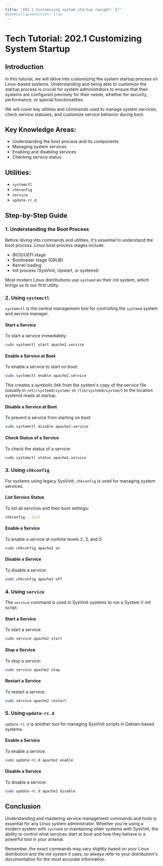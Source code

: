 ```yaml
---
title: "202.1 Customizing system startup (weight: 3)"
#bookCollapseSection: true
---
```


# Tech Tutorial: 202.1 Customizing System Startup

## Introduction

In this tutorial, we will delve into customizing the system startup process on Linux-based systems. Understanding and being able to customize the startup process is crucial for system administrators to ensure that their systems are configured precisely for their needs, whether for security, performance, or special functionalities.

We will cover key utilities and commands used to manage system services, check service statuses, and customize service behavior during boot.

## Key Knowledge Areas:
- Understanding the boot process and its components
- Managing system services
- Enabling and disabling services
- Checking service status

## Utilities:
- `systemctl`
- `chkconfig`
- `service`
- `update-rc.d`

## Step-by-Step Guide

### 1. Understanding the Boot Process

Before diving into commands and utilities, it's essential to understand the boot process. Linux boot process stages include:
- BIOS/UEFI stage
- Bootloader stage (GRUB)
- Kernel loading
- Init process (SysVinit, Upstart, or systemd)

Most modern Linux distributions use `systemd` as their init system, which brings us to our first utility.

### 2. Using `systemctl`

`systemctl` is the central management tool for controlling the `systemd` system and service manager.

#### Start a Service
To start a service immediately:
```bash
sudo systemctl start apache2.service
```

#### Enable a Service at Boot
To enable a service to start on boot:
```bash
sudo systemctl enable apache2.service
```

This creates a symbolic link from the system's copy of the service file (usually in `/etc/systemd/system/` or `/lib/systemd/system/`) to the location systemd reads at startup.

#### Disable a Service at Boot
To prevent a service from starting on boot:
```bash
sudo systemctl disable apache2.service
```

#### Check Status of a Service
To check the status of a service:
```bash
sudo systemctl status apache2.service
```

### 3. Using `chkconfig`

For systems using legacy SysVinit, `chkconfig` is used for managing system services.

#### List Service Status
To list all services and their boot settings:
```bash
chkconfig --list
```

#### Enable a Service
To enable a service at runtime levels 2, 3, and 5:
```bash
sudo chkconfig apache2 on
```

#### Disable a Service
To disable a service:
```bash
sudo chkconfig apache2 off
```

### 4. Using `service`

The `service` command is used in SysVinit systems to run a System V init script.

#### Start a Service
To start a service:
```bash
sudo service apache2 start
```

#### Stop a Service
To stop a service:
```bash
sudo service apache2 stop
```

#### Restart a Service
To restart a service:
```bash
sudo service apache2 restart
```

### 5. Using `update-rc.d`

`update-rc.d` is another tool for managing SysVinit scripts in Debian-based systems.

#### Enable a Service
To enable a service:
```bash
sudo update-rc.d apache2 enable
```

#### Disable a Service
To disable a service:
```bash
sudo update-rc.d apache2 disable
```

## Conclusion

Understanding and mastering service management commands and tools is essential for any Linux system administrator. Whether you're using a modern system with `systemd` or maintaining older systems with SysVinit, the ability to control what services start at boot and how they behave is a powerful tool in your arsenal.

Remember, the exact commands may vary slightly based on your Linux distribution and the init system it uses, so always refer to your distribution's documentation for the most accurate information.